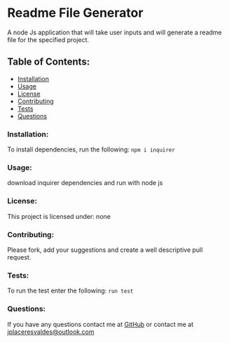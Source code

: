 # Readme File Generator  
A node Js application that will take user inputs and will generate a readme file for the specified project.
## Table of Contents:
* [Installation](#installation)
* [Usage](#usage)
* [License](#license)
* [Contributing](#contributing)
* [Tests](#tests)
* [Questions](#questions)
### Installation:
To install dependencies, run the following:
```npm i inquirer```
### Usage:
download inquirer dependencies and run with node js
### License:
This project is licensed under:
none
### Contributing:
Please fork, add your suggestions and create a well descriptive pull request.
### Tests:
To run the test enter the following:
```run test```
### Questions:
If you have any questions contact me at [GitHub](https://github.com/julioPlaceres) or contact me at jplaceresvaldes@outlook.com
    
 